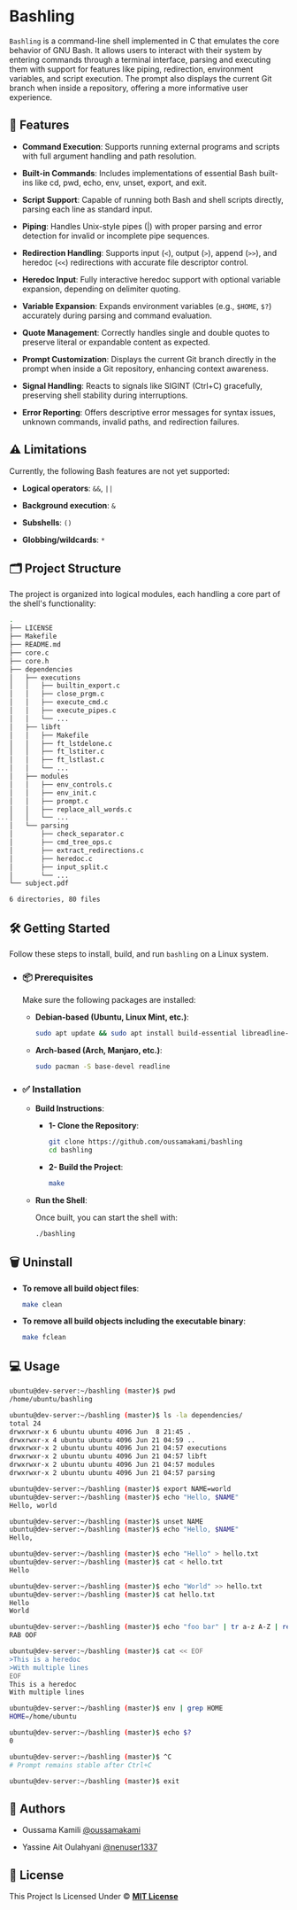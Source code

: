 
# Bashling

`Bashling` is a command-line shell implemented in C that emulates the core behavior of GNU Bash. It allows users to interact with their system by entering commands through a terminal interface, parsing and executing them with support for features like piping, redirection, environment variables, and script execution. The prompt also displays the current Git branch when inside a repository, offering a more informative user experience.

## 🚀 Features

- **Command Execution**: Supports running external programs and scripts with full argument handling and path resolution.

- **Built-in Commands**: Includes implementations of essential Bash built-ins like cd, pwd, echo, env, unset, export, and exit.

- **Script Support**: Capable of running both Bash and shell scripts directly, parsing each line as standard input.

- **Piping**: Handles Unix-style pipes (|) with proper parsing and error detection for invalid or incomplete pipe sequences.

- **Redirection Handling**: Supports input (`<`), output (`>`), append (`>>`), and heredoc (`<<`) redirections with accurate file descriptor control.

- **Heredoc Input**: Fully interactive heredoc support with optional variable expansion, depending on delimiter quoting.

- **Variable Expansion**: Expands environment variables (e.g., `$HOME`, `$?`) accurately during parsing and command evaluation.

- **Quote Management**: Correctly handles single and double quotes to preserve literal or expandable content as expected.

- **Prompt Customization**: Displays the current Git branch directly in the prompt when inside a Git repository, enhancing context awareness.

- **Signal Handling**: Reacts to signals like SIGINT (Ctrl+C) gracefully, preserving shell stability during interruptions.

- **Error Reporting**: Offers descriptive error messages for syntax issues, unknown commands, invalid paths, and redirection failures.

## ⚠️ Limitations

Currently, the following Bash features are not yet supported:

- **Logical operators**: `&&`, `||`

- **Background execution**: `&`

- **Subshells**: `()`

- **Globbing/wildcards**: `*`

## 🗂️ Project Structure

The project is organized into logical modules, each handling a core part of the shell's functionality:
```sh
.
├── LICENSE
├── Makefile
├── README.md
├── core.c
├── core.h
├── dependencies
│   ├── executions
│   │   ├── builtin_export.c
│   │   ├── close_prgm.c
│   │   ├── execute_cmd.c
│   │   ├── execute_pipes.c
│   │   └── ...
│   ├── libft
│   │   ├── Makefile
│   │   ├── ft_lstdelone.c
│   │   ├── ft_lstiter.c
│   │   ├── ft_lstlast.c
│   │   └── ...
│   ├── modules
│   │   ├── env_controls.c
│   │   ├── env_init.c
│   │   ├── prompt.c
│   │   ├── replace_all_words.c
│   │   └── ...
│   └── parsing
│       ├── check_separator.c
│       ├── cmd_tree_ops.c
│       ├── extract_redirections.c
│       ├── heredoc.c
│       ├── input_split.c
│       └── ...
└── subject.pdf

6 directories, 80 files
```

## 🛠️ Getting Started

Follow these steps to install, build, and run `bashling` on a Linux system.

- ### 📦 Prerequisites

    Make sure the following packages are installed:

    - **Debian-based (Ubuntu, Linux Mint, etc.)**:

        ```sh
        sudo apt update && sudo apt install build-essential libreadline-dev
        ```
    - **Arch-based (Arch, Manjaro, etc.)**:

        ```sh
        sudo pacman -S base-devel readline
        ```

- ### ✅ Installation

    - **Build Instructions**:

        - **1- Clone the Repository**:

            ```sh
            git clone https://github.com/oussamakami/bashling
            cd bashling
            ```

        - **2- Build the Project**:

            ```sh
            make
            ```

    - **Run the Shell**:

        Once built, you can start the shell with:

        ```sh
        ./bashling
        ```
## 🗑️ Uninstall

- **To remove all build object files**:

    ```sh
    make clean
    ```

- **To remove all build objects including the executable binary**:

    ```sh
    make fclean
    ```
## 💻 Usage

```sh
ubuntu@dev-server:~/bashling (master)$ pwd
/home/ubuntu/bashling

ubuntu@dev-server:~/bashling (master)$ ls -la dependencies/
total 24
drwxrwxr-x 6 ubuntu ubuntu 4096 Jun  8 21:45 .
drwxrwxr-x 4 ubuntu ubuntu 4096 Jun 21 04:59 ..
drwxrwxr-x 2 ubuntu ubuntu 4096 Jun 21 04:57 executions
drwxrwxr-x 2 ubuntu ubuntu 4096 Jun 21 04:57 libft
drwxrwxr-x 2 ubuntu ubuntu 4096 Jun 21 04:57 modules
drwxrwxr-x 2 ubuntu ubuntu 4096 Jun 21 04:57 parsing

ubuntu@dev-server:~/bashling (master)$ export NAME=world
ubuntu@dev-server:~/bashling (master)$ echo "Hello, $NAME"
Hello, world

ubuntu@dev-server:~/bashling (master)$ unset NAME
ubuntu@dev-server:~/bashling (master)$ echo "Hello, $NAME"
Hello, 

ubuntu@dev-server:~/bashling (master)$ echo "Hello" > hello.txt
ubuntu@dev-server:~/bashling (master)$ cat < hello.txt
Hello

ubuntu@dev-server:~/bashling (master)$ echo "World" >> hello.txt
ubuntu@dev-server:~/bashling (master)$ cat hello.txt
Hello
World

ubuntu@dev-server:~/bashling (master)$ echo "foo bar" | tr a-z A-Z | rev
RAB OOF

ubuntu@dev-server:~/bashling (master)$ cat << EOF
>This is a heredoc
>With multiple lines
EOF
This is a heredoc
With multiple lines

ubuntu@dev-server:~/bashling (master)$ env | grep HOME
HOME=/home/ubuntu

ubuntu@dev-server:~/bashling (master)$ echo $?
0

ubuntu@dev-server:~/bashling (master)$ ^C
# Prompt remains stable after Ctrl+C

ubuntu@dev-server:~/bashling (master)$ exit
```

## 🤝 Authors

- Oussama Kamili [@oussamakami](https://github.com/oussamakami)

- Yassine Ait Oulahyani [@nenuser1337](https://github.com/nenuser1337)

## 📝 License

This Project Is Licensed Under &copy; [**MIT License**](https://github.com/oussamakami/minishell/blob/master/LICENSE)